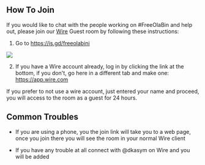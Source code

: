## How To Join

If you would like to chat with the people working on #FreeOlaBin and help out, please join our [Wire](https://app.wire.com) Guest room by following these instructions:

1. Go to https://is.gd/freeolabini

![](https://freeolabini.org/img/login.png)


2. If you have a Wire account already, log in by clicking the link at the bottom, if you don't, go here in a different tab and make one: https://app.wire.com

If you prefer to not use a wire account, just entered your name and proceed, you will access to the room as a guest for 24 hours.

## Common Troubles

- If you are using a phone, you the join link will take you to a web page, once you join there you will see the room in your normal Wire client

 
- If you have any trouble at all connect with @dkasym on Wire and you will be added

